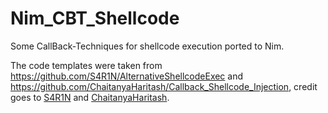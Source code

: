 # Nim_CBT_Shellcode

Some CallBack-Techniques for shellcode execution ported to Nim.

The code templates were taken from https://github.com/S4R1N/AlternativeShellcodeExec and https://github.com/ChaitanyaHaritash/Callback_Shellcode_Injection, credit goes to [S4R1N](https://github.com/S4R1N) and [ChaitanyaHaritash](https://github.com/ChaitanyaHaritash).